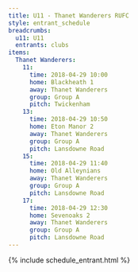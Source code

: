 ```yaml
---
title: U11 - Thanet Wanderers RUFC
style: entrant_schedule
breadcrumbs:
  u11: U11
  entrants: clubs
items:
  Thanet Wanderers:
    11:
      time: 2018-04-29 10:00
      home: Blackheath 1
      away: Thanet Wanderers
      group: Group A
      pitch: Twickenham
    13:
      time: 2018-04-29 10:50
      home: Eton Manor 2
      away: Thanet Wanderers
      group: Group A
      pitch: Lansdowne Road
    15:
      time: 2018-04-29 11:40
      home: Old Alleynians
      away: Thanet Wanderers
      group: Group A
      pitch: Lansdowne Road
    17:
      time: 2018-04-29 12:30
      home: Sevenoaks 2
      away: Thanet Wanderers
      group: Group A
      pitch: Lansdowne Road
---
```


{% include schedule_entrant.html %}
